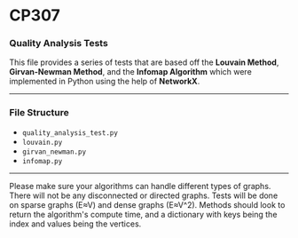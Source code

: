 # CP307

### Quality Analysis Tests

This file provides a series of tests that are based off the **Louvain Method**, **Girvan-Newman Method**, and the **Infomap Algorithm** which were implemented in Python using the help of **NetworkX**.  

---
### File Structure
- ```quality_analysis_test.py```
- ```louvain.py```
- ```girvan_newman.py```
- ```infomap.py```

---
Please make sure your algorithms can handle different types of graphs. There will not be any disconnected or directed graphs. Tests will be done on sparse graphs (E≈V) and dense graphs (E≈V^2). Methods should look to return the algorithm's compute time, and a dictionary with keys being the index and values being the vertices.
